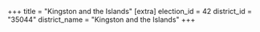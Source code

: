+++
title = "Kingston and the Islands"
[extra]
election_id = 42
district_id = "35044"
district_name = "Kingston and the Islands"
+++
